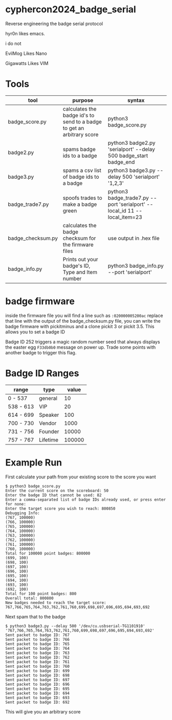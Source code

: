 # cyphercon2024_badge_serial
Reverse engineering the badge serial protocol

hyr0n likes emacs.

i do not

EvilMog Likes Nano

Gigawatts Likes VIM

# Tools
|tool|purpose|syntax|
|---|---|---|
|badge_score.py|calculates the badge id's to send to a badge to get an arbitrary score|python3 badge_score.py|
|badge2.py|spams badge ids to a badge|python3 badge2.py 'serialport' --delay 500 badge_start badge_end|
|badge3.py|spams a csv list of badge ids to a badge|python3 badge3.py --delay 500 'serialport' '1,2,3'|
|badge_trade7.py|spoofs trades to make a badge green|python3 badge_trade7.py --port 'serialport' --local_id 11 --local_item=23|
|badge_checksum.py|calculates the badge checksum for the firmware files|use output in .hex file|
|badge_info.py|Prints out your badge's ID, Type and Item number|python3 badge_info.py --port 'serialport'

# badge firmware
inside the firmware file you will find a line such as `:020000005200ac` replace that line with the output of the badge_checksum.py file, you can write the badge firmware with pickitminus and a clone pickit 3 or pickit 3.5. This allows you to set a badge ID

Badge ID 252 triggers a magic random number seed that always displays the easter egg `F33db0b0` message on power up. Trade some points with another badge to trigger this flag.

# Badge ID Ranges
|range|type|value|
|---|---|---|
|0 - 537|general|10|
|538 - 613|VIP|20|
|614 - 699|Speaker|100|
|700 - 730|Vendor|1000|
|731 - 756|Founder|10000|
|757 - 767|Lifetime|100000|

# Example Run

First calculate your path from your existing score to the score you want
```
$ python3 badge_score.py
Enter the current score on the scoreboard: 50
Enter the badge ID that cannot be used: 82
Enter a comma-separated list of badge IDs already used, or press enter for none:
Enter the target score you wish to reach: 800850
Debugging Info:
(767, 100000)
(766, 100000)
(765, 100000)
(764, 100000)
(763, 100000)
(762, 100000)
(761, 100000)
(760, 100000)
Total for 100000 point badges: 800000
(699, 100)
(698, 100)
(697, 100)
(696, 100)
(695, 100)
(694, 100)
(693, 100)
(692, 100)
Total for 100 point badges: 800
Overall total: 800800
New badges needed to reach the target score: 767,766,765,764,763,762,761,760,699,698,697,696,695,694,693,692
```

Next spam that to the badge
```
$ python3 badge3.py --delay 500 '/dev/cu.usbserial-TG1101910' '767,766,765,764,763,762,761,760,699,698,697,696,695,694,693,692'
Sent packet to badge ID: 767
Sent packet to badge ID: 766
Sent packet to badge ID: 765
Sent packet to badge ID: 764
Sent packet to badge ID: 763
Sent packet to badge ID: 762
Sent packet to badge ID: 761
Sent packet to badge ID: 760
Sent packet to badge ID: 699
Sent packet to badge ID: 698
Sent packet to badge ID: 697
Sent packet to badge ID: 696
Sent packet to badge ID: 695
Sent packet to badge ID: 694
Sent packet to badge ID: 693
Sent packet to badge ID: 692
```

This will give you an arbitrary score
